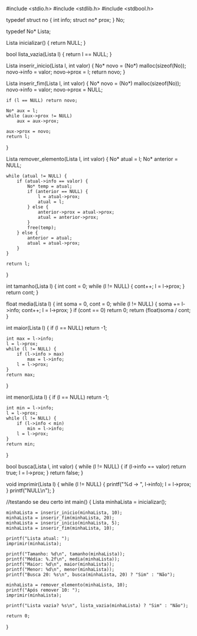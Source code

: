 #include <stdio.h>
#include <stdlib.h>
#include <stdbool.h>

typedef struct no {
    int info;
    struct no* prox;
} No;

typedef No* Lista;

Lista inicializar() {
    return NULL;
}

bool lista_vazia(Lista l) {
    return l == NULL;
}

Lista inserir_inicio(Lista l, int valor) {
    No* novo = (No*) malloc(sizeof(No));
    novo->info = valor;
    novo->prox = l;
    return novo;
}

Lista inserir_fim(Lista l, int valor) {
    No* novo = (No*) malloc(sizeof(No));
    novo->info = valor;
    novo->prox = NULL;
    
    if (l == NULL) return novo;

    No* aux = l;
    while (aux->prox != NULL)
        aux = aux->prox;

    aux->prox = novo;
    return l;
}

Lista remover_elemento(Lista l, int valor) {
    No* atual = l;
    No* anterior = NULL;

    while (atual != NULL) {
        if (atual->info == valor) {
            No* temp = atual;
            if (anterior == NULL) {
                l = atual->prox;
                atual = l;
            } else {
                anterior->prox = atual->prox;
                atual = anterior->prox;
            }
            free(temp);
        } else {
            anterior = atual;
            atual = atual->prox;
        }
    }

    return l;
}

int tamanho(Lista l) {
    int cont = 0;
    while (l != NULL) {
        cont++;
        l = l->prox;
    }
    return cont;
}

float media(Lista l) {
    int soma = 0, cont = 0;
    while (l != NULL) {
        soma += l->info;
        cont++;
        l = l->prox;
    }
    if (cont == 0) return 0;
    return (float)soma / cont;
}

int maior(Lista l) {
    if (l == NULL) return -1;

    int max = l->info;
    l = l->prox;
    while (l != NULL) {
        if (l->info > max)
            max = l->info;
        l = l->prox;
    }
    return max;
}

int menor(Lista l) {
    if (l == NULL) return -1;

    int min = l->info;
    l = l->prox;
    while (l != NULL) {
        if (l->info < min)
            min = l->info;
        l = l->prox;
    }
    return min;
}

bool busca(Lista l, int valor) {
    while (l != NULL) {
        if (l->info == valor)
            return true;
        l = l->prox;
    }
    return false;
}

void imprimir(Lista l) {
    while (l != NULL) {
        printf("%d -> ", l->info);
        l = l->prox;
    }
    printf("NULL\n");
}


//testando se deu certo
int main() {
    Lista minhaLista = inicializar();

    minhaLista = inserir_inicio(minhaLista, 10);
    minhaLista = inserir_fim(minhaLista, 20);
    minhaLista = inserir_inicio(minhaLista, 5);
    minhaLista = inserir_fim(minhaLista, 10);

    printf("Lista atual: ");
    imprimir(minhaLista);

    printf("Tamanho: %d\n", tamanho(minhaLista));
    printf("Média: %.2f\n", media(minhaLista));
    printf("Maior: %d\n", maior(minhaLista));
    printf("Menor: %d\n", menor(minhaLista));
    printf("Busca 20: %s\n", busca(minhaLista, 20) ? "Sim" : "Não");

    minhaLista = remover_elemento(minhaLista, 10);
    printf("Após remover 10: ");
    imprimir(minhaLista);

    printf("Lista vazia? %s\n", lista_vazia(minhaLista) ? "Sim" : "Não");

    return 0;
}
